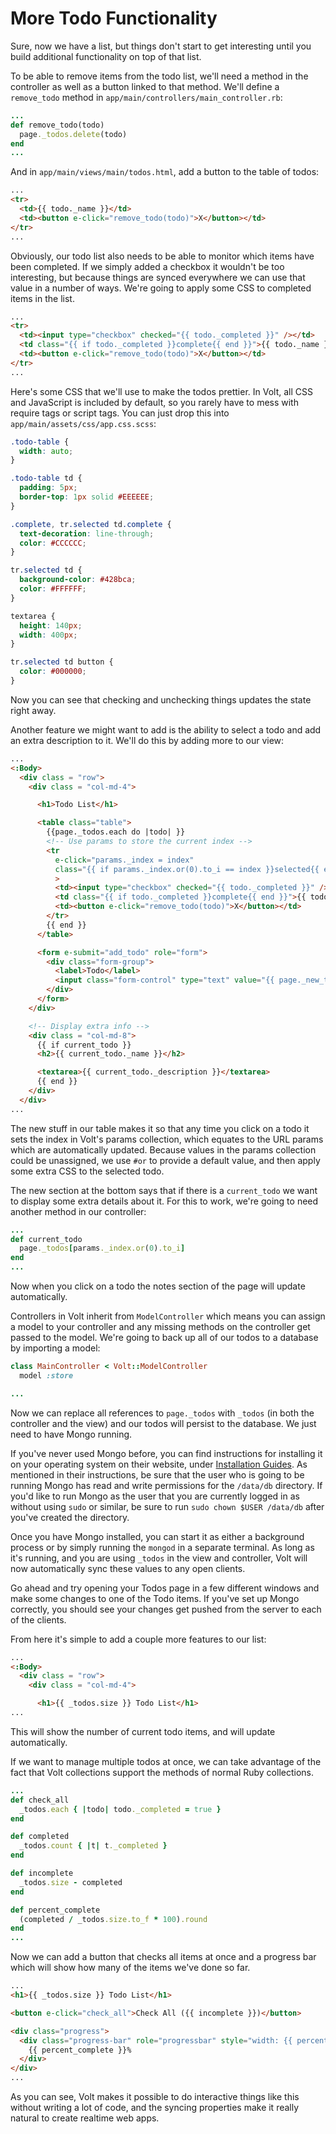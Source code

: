 # More Todo Functionality

Sure, now we have a list, but things don't start to get interesting until you build additional functionality on top of that list.

To be able to remove items from the todo list, we'll need a method in the controller as well as a button linked to that method.
We'll define a `remove_todo` method in `app/main/controllers/main_controller.rb`:
```ruby
...
def remove_todo(todo)
  page._todos.delete(todo)
end
...
```
And in `app/main/views/main/todos.html`, add a button to the table of todos:
```html
...
<tr>
  <td>{{ todo._name }}</td>
  <td><button e-click="remove_todo(todo)">X</button></td>
</tr>
...
```

Obviously, our todo list also needs to be able to monitor which items have been completed. If we simply added a checkbox it wouldn't be too interesting, but because things are synced everywhere we can use that value in a number of ways. We're going to apply some CSS to completed items in the list.

```html
...
<tr>
  <td><input type="checkbox" checked="{{ todo._completed }}" /></td>
  <td class="{{ if todo._completed }}complete{{ end }}">{{ todo._name }}</td>
  <td><button e-click="remove_todo(todo)">X</button></td>
</tr>
...
```

Here's some CSS that we'll use to make the todos prettier. In Volt, all CSS and JavaScript is included by default, so you rarely have to mess with require tags or script tags. You can just drop this into `app/main/assets/css/app.css.scss`:
```scss
.todo-table {
  width: auto;
}

.todo-table td {
  padding: 5px;
  border-top: 1px solid #EEEEEE;
}

.complete, tr.selected td.complete {
  text-decoration: line-through;
  color: #CCCCCC;
}

tr.selected td {
  background-color: #428bca;
  color: #FFFFFF;
}

textarea {
  height: 140px;
  width: 400px;
}

tr.selected td button {
  color: #000000;
}
```
Now you can see that checking and unchecking things updates the state right away.

Another feature we might want to add is the ability to select a todo and add an extra description to it. We'll do this by adding more to our view:
```html
...
<:Body>
  <div class = "row">
    <div class = "col-md-4">

      <h1>Todo List</h1>

      <table class="table">
        {{page._todos.each do |todo| }}
        <!-- Use params to store the current index -->
        <tr
          e-click="params._index = index"
          class="{{ if params._index.or(0).to_i == index }}selected{{ end }}"
          >
          <td><input type="checkbox" checked="{{ todo._completed }}" /></td>
          <td class="{{ if todo._completed }}complete{{ end }}">{{ todo._name }}</td>
          <td><button e-click="remove_todo(todo)">X</button></td>
        </tr>
        {{ end }}
      </table>

      <form e-submit="add_todo" role="form">
        <div class="form-group">
          <label>Todo</label>
          <input class="form-control" type="text" value="{{ page._new_todo }}" />
        </div>
      </form>
    </div>

    <!-- Display extra info -->
    <div class = "col-md-8">
      {{ if current_todo }}
      <h2>{{ current_todo._name }}</h2>

      <textarea>{{ current_todo._description }}</textarea>
      {{ end }}
    </div>
  </div>
...
```

The new stuff in our table makes it so that any time you click on a todo it sets the index in Volt's params collection, which equates to the URL params which are automatically updated.
Because values in the params collection could be unassigned, we use `#or` to provide a default value, and then apply some extra CSS to the selected todo.

The new section at the bottom says that if there is a `current_todo` we want to display some extra details about it. For this to work, we're going to need another method in our controller:
```ruby
...
def current_todo
  page._todos[params._index.or(0).to_i]
end
...
```
Now when you click on a todo the notes section of the page will update automatically.

Controllers in Volt inherit from `ModelController` which means you can assign a model to your controller and any missing methods on the controller get passed to the model. We're going to back up all of our todos to a database by importing a model:
```ruby
class MainController < Volt::ModelController
  model :store

...
```
Now we can replace all references to `page._todos` with `_todos` (in both the controller and the view) and our todos will persist to the database. We just need to have Mongo running.

If you've never used Mongo before, you can find instructions for installing it on your operating system on their website, under [Installation Guides](http://docs.mongodb.org/manual/installation/). As mentioned in their instructions, be sure that the user who is going to be running Mongo has read and write permissions for the `/data/db` directory. If you'd like to run Mongo as the user that you are currently logged in as without using `sudo` or similar, be sure to run `sudo chown $USER /data/db` after you've created the directory.

Once you have Mongo installed, you can start it as either a background process or by simply running the `mongod` in a separate terminal. As long as it's running, and you are using `_todos` in the view and controller, Volt will now automatically sync these values to any open clients.

Go ahead and try opening your Todos page in a few different windows and make some changes to one of the Todo items. If you've set up Mongo correctly, you should see your changes get pushed from the server to each of the clients.

From here it's simple to add a couple more features to our list:

```html
...
<:Body>
  <div class = "row">
    <div class = "col-md-4">

      <h1>{{ _todos.size }} Todo List</h1>
...
```
This will show the number of current todo items, and will update automatically.

If we want to manage multiple todos at once, we can take advantage of the fact that Volt collections support the methods of normal Ruby collections.
```ruby
...
def check_all
  _todos.each { |todo| todo._completed = true }
end

def completed
  _todos.count { |t| t._completed }
end

def incomplete
  _todos.size - completed
end

def percent_complete
  (completed / _todos.size.to_f * 100).round
end
...
```
Now we can add a button that checks all items at once and a progress bar which will show how many of the items we've done so far.
```html
...
<h1>{{ _todos.size }} Todo List</h1>

<button e-click="check_all">Check All ({{ incomplete }})</button>

<div class="progress">
  <div class="progress-bar" role="progressbar" style="width: {{ percent_complete }}%;" >
    {{ percent_complete }}%
  </div>
</div>
...
```

As you can see, Volt makes it possible to do interactive things like this without writing a lot of code, and the syncing properties make it really natural to create realtime web apps.
